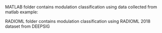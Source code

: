 MATLAB folder contains modulation classification using data collected from matlab example: 

RADIOML folder contains modulation classification using RADIOML 2018 dataset from DEEPSIG
